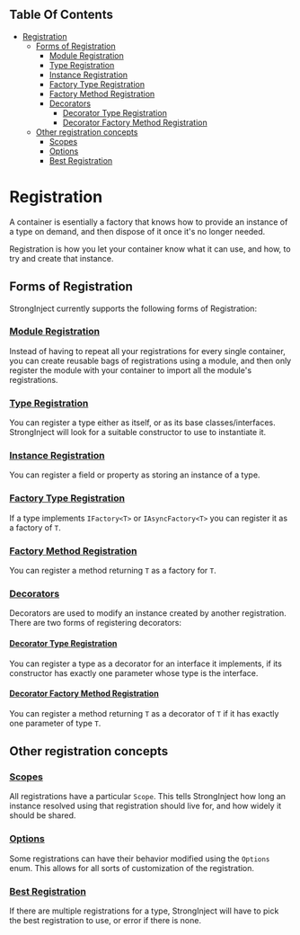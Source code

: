 <!-- START doctoc generated TOC please keep comment here to allow auto update -->
<!-- DON'T EDIT THIS SECTION, INSTEAD RE-RUN doctoc TO UPDATE -->
## Table Of Contents

- [Registration](#registration)
  - [Forms of Registration](#forms-of-registration)
    - [Module Registration](#module-registration)
    - [Type Registration](#type-registration)
    - [Instance Registration](#instance-registration)
    - [Factory Type Registration](#factory-type-registration)
    - [Factory Method Registration](#factory-method-registration)
    - [Decorators](#decorators)
      - [Decorator Type Registration](#decorator-type-registration)
      - [Decorator Factory Method Registration](#decorator-factory-method-registration)
  - [Other registration concepts](#other-registration-concepts)
    - [Scopes](#scopes)
    - [Options](#options)
    - [Best Registration](#best-registration)

<!-- END doctoc generated TOC please keep comment here to allow auto update -->

# Registration

A container is esentially a factory that knows how to provide an instance of a type on demand, and then dispose of it once it's no longer needed.

Registration is how you let your container know what it can use, and how, to try and create that instance.

## Forms of Registration

StrongInject currently supports the following forms of Registration:

### [Module Registration](https://github.com/YairHalberstadt/stronginject/wiki/ModuleRegistration)

Instead of having to repeat all your registrations for every single container, you can create reusable bags of registrations using a module, and then only register the module with your container to import all the module's registrations.

### [Type Registration](https://github.com/YairHalberstadt/stronginject/wiki/TypeRegistration)

You can register a type either as itself, or as its base classes/interfaces. StrongInject will look for a suitable constructor to use to instantiate it.

### [Instance Registration](https://github.com/YairHalberstadt/stronginject/wiki/InstanceRegistration)

You can register a field or property as storing an instance of a type.

### [Factory Type Registration](https://github.com/YairHalberstadt/stronginject/wiki/FactoryTypeRegistration)

If a type implements `IFactory<T>` or `IAsyncFactory<T>` you can register it as a factory of `T`.

### [Factory Method Registration](https://github.com/YairHalberstadt/stronginject/wiki/FactoryMethodRegistration)

You can register a method returning `T` as a factory for `T`.

### [Decorators](https://github.com/YairHalberstadt/stronginject/wiki/Decorators)

Decorators are used to modify an instance created by another registration. There are two forms of registering decorators:

#### [Decorator Type Registration](https://github.com/YairHalberstadt/stronginject/wiki/DecoratorTypeRegistration)

You can register a type as a decorator for an interface it implements, if its constructor has exactly one parameter whose type is the interface.

#### [Decorator Factory Method Registration](https://github.com/YairHalberstadt/stronginject/wiki/DecoratorFactoryRegistration)

You can register a method returning `T` as a decorator of `T` if it has exactly one parameter of type `T`.

## Other registration concepts

### [Scopes](https://github.com/YairHalberstadt/stronginject/wiki/Scopes)

All registrations have a particular `Scope`. This tells StrongInject how long an instance resolved using that registration should live for, and how widely it should be shared.

### [Options](https://github.com/YairHalberstadt/stronginject/wiki/RegistrationOptions)

Some registrations can have their behavior modified using the `Options` enum. This allows for all sorts of customization of the registration.

### [Best Registration](https://github.com/YairHalberstadt/stronginject/wiki/BestRegistration)

If there are multiple registrations for a type, StrongInject will have to pick the best registration to use, or error if there is none.
